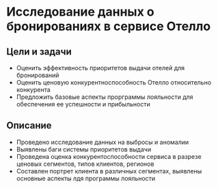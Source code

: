 # Исследование данных о бронированиях в сервисе Отелло

## Цели и задачи
- Оценить эффективность приоритетов выдачи отелей для бронирований
- Оценить ценовую конкурентноспособность Отелло относительно конкурента
- Предложить базовые аспекты прорграммы лояльности для обеспечения ее успешности и прибыльности
  
## Описание
- Проведено исследование данных на выбросы и аномалии
- Выявлены баги системы приоритетов выдачи
- Проведена оценка конкурентоспособности сервиса в разрезе ценовых сегментов, типов клиентов, регионов
- Составлен портрет клиента в различных сегментах, выявлены основные аспекты лдя программы лояльности
